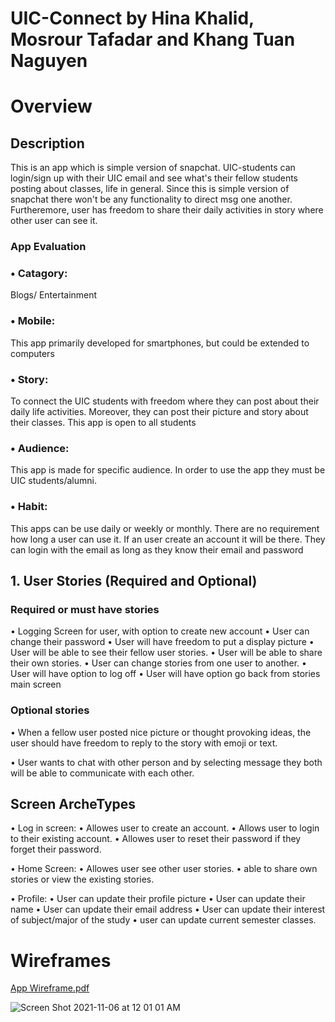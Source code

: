 # UIC-Connect by Hina Khalid, Mosrour Tafadar and Khang Tuan Naguyen


# Overview

## Description
This is an app which is simple version of snapchat.  UIC-students can login/sign up  with  their UIC email and see what's their fellow  students  posting about classes, life in general. Since this is simple version of snapchat there won't be any functionality to direct msg  one another. Furtheremore,  user has freedom to share their daily activities  in story where other user can see it. 



### 		App Evaluation

### •	Catagory:  

Blogs/ Entertainment

### •	Mobile: 
This app  primarily developed for smartphones, but could be extended to  computers


### •	Story:  
To connect the  UIC students  with freedom where they can post about their  daily life  activities. Moreover, they  can post their picture and  story about their classes. This app is open to all students 



### •	Audience:  
This app is  made for specific audience. In order to use the app they must be  UIC students/alumni. 


### •	Habit: 
This apps can be use daily or weekly or monthly.  There are no requirement  how long a user can use it.  If an user create an account it will be there.  They can login with the email as long as they know their email and password


## 1. User Stories (Required and Optional)

### Required or must have stories

• Logging Screen for user, with option to create new account
• User can change their password
• User will have freedom to put a display picture
• User will be able to see their fellow user stories.
• User will be able to share their own  stories.
• User can  change stories from one user to another.
• User will have option to log off 
• User will have option go back from stories main screen 

###  Optional stories

• When a fellow user posted nice picture or thought provoking ideas, the user should have freedom to reply to the story with emoji or text.

• User wants to chat with other person and by selecting message they both will be able to communicate with each other. 


## Screen  ArcheTypes

• Log in screen: 
	• Allowes user to create an account.
	• Allows user to  login to their existing account.
	• Allowes user to reset their password  if they  forget their password. 
	

• Home Screen: 
	     • Allowes  user see other user stories.
	     • able to share own stories  or view the existing stories.
	     

• Profile: 
	• User can  update their profile picture
	• User can update their name
	• User can update their  email address
	• User can update  their interest of subject/major of the study
	• user can update current semester classes. 
	

# Wireframes 
	
[App Wireframe.pdf](https://github.com/mtafadar/UIC-Connect/files/7489925/App.Wireframe.pdf)



![Screen Shot 2021-11-06 at 12 01 01 AM](https://user-images.githubusercontent.com/57551265/140598617-db04b533-e2d3-44cf-ad6a-f2cab65209e7.png)


	


